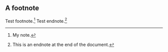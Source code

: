 ## A footnote

Test footnote.[^1] Test endnote.[^2]

[^1]: My note.

[^2]: This is an endnote at the end of the document.
